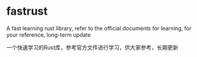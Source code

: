 # fastrust
A fast learning rust library, refer to the official documents for learning, for your reference, long-term update

一个快速学习的Rust库，参考官方文件进行学习，供大家参考，长期更新
